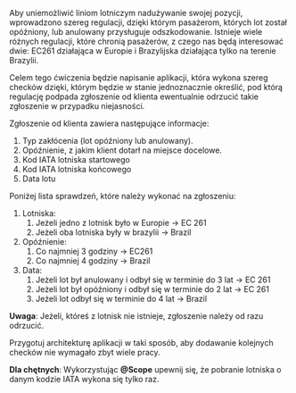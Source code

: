 Aby uniemożliwić liniom lotniczym nadużywanie swojej pozycji, wprowadzono szereg regulacji, dzięki którym pasażerom, których lot został opóźniony, lub anulowany przysługuje odszkodowanie. Istnieje wiele różnych regulacji, które chronią pasażerów, z czego nas będą interesować dwie: EC261 działająca w Europie i Brazylijska działająca tylko na terenie Brazylii.

Celem tego ćwiczenia będzie napisanie aplikacji, która wykona szereg checków dzięki, którym będzie w stanie jednoznacznie określić, pod którą regulację podpada zgłoszenie od klienta ewentualnie odrzucić takie zgłoszenie w przypadku niejasności.

Zgłoszenie od klienta zawiera następujące informacje:
1. Typ zakłócenia (lot opóźniony lub anulowany).
2. Opóźnienie, z jakim klient dotarł na miejsce docelowe.
3. Kod IATA lotniska startowego
4. Kod IATA lotniska końcowego
5. Data lotu

Poniżej lista sprawdzeń, które należy wykonać na zgłoszeniu:
1. Lotniska:
    1. Jeżeli jedno z lotnisk było w Europie -> EC 261
    2. Jeżeli oba lotniska były w brazylii -> Brazil
1. Opóźnienie:
    1. Co najmniej 3 godziny -> EC261
    2. Co najmniej 4 godziny -> Brazil
1. Data:
    1. Jeżeli lot był anulowany i odbył się w terminie do 3 lat -> EC 261
    1. Jeżeli lot był opóźniony i odbył się w terminie do 2 lat -> EC 261
    1. Jeżeli lot odbył się w terminie do 4 lat -> Brazil

**Uwaga**: Jeżeli, któreś z lotnisk nie istnieje, zgłoszenie należy od razu odrzucić.

Przygotuj architekturę aplikacji w taki sposób, aby dodawanie kolejnych checków nie wymagało zbyt wiele pracy.

**Dla chętnych**: Wykorzystując **@Scope** upewnij się, że pobranie lotniska o danym kodzie IATA wykona się tylko raz.
